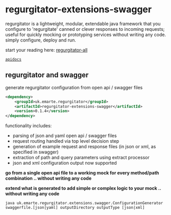 # regurgitator-extensions-swagger

regurgitator is a lightweight, modular, extendable java framework that you configure to 'regurgitate' canned or clever responses to incoming requests; useful for quickly mocking or prototyping services without writing any code. simply configure, deploy and run.

start your reading here: [regurgitator-all](https://talmeym.github.io/regurgitator-all#regurgitator)

[``apidocs``](https://regurgitator.emarte.uk/apidocs/regurgitator-extensions-swagger/0.1.4/)

## regurgitator and swagger

generate regurgitator configuration from open api / swagger files

```xml
<dependency>
    <groupId>uk.emarte.regurgitator</groupId>
    <artifactId>regurgitator-extensions-swagger</artifactId>
    <version>0.1.4</version>
</dependency>
```

functionality includes:
- parsing of json and yaml open api / swagger files
- request routing handled via top level decision step
- generation of example request and response files (in json or xml, as specified in swagger)
- extraction of path and query parameters using extract processor
- json and xml configuration output now supported

**go from a single open api file to a working mock for every method/path combination .. without writing any code**

**extend what is generated to add simple or complex logic to your mock .. without writing any code**

```java uk.emarte.regurgitator.extensions.swagger.ConfigurationGenerator swaggerfile.[json|yaml] outputDirectory outputType [json|xml]```
